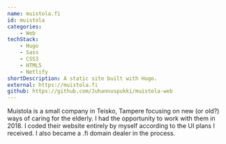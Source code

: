 ```yaml
---
name: muistola.fi
id: muistola
categories:
    - Web
techStack:
    - Hugo
    - Sass
    - CSS3
    - HTML5
    - Netlify
shortDescription: A static site built with Hugo.
external: https://muistola.fi
github: https://github.com/Juhannuspukki/muistola-web
---
```


Muistola is a small company in Teisko, Tampere focusing on new (or old?) ways
of caring for the elderly. I had the opportunity to work with them in 2018. I
coded their website entirely by myself according to the UI plans I received. I
also became a .fi domain dealer in the process.